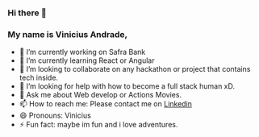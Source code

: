 ### Hi there 👋

### My name is Vinicius Andrade,

- 🔭 I’m currently working on Safra Bank
- 🌱 I’m currently learning React or Angular
- 👯 I’m looking to collaborate on any hackathon or project that contains tech inside.
- 🤔 I’m looking for help with how to become a full stack human xD.
- 💬 Ask me about Web develop or Actions Movies.
- 📫 How to reach me: Please contact me on <a href="https://www.linkedin.com/in/vin%C3%ADcius-andrade-7474a2159/">Linkedin</a>
- 😄 Pronouns: Vinicius
- ⚡ Fun fact: maybe im fun and i love adventures.
